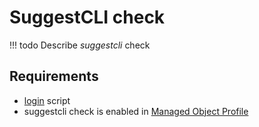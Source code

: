 # SuggestCLI check

<!-- prettier-ignore -->
!!! todo
    Describe *suggestcli* check

## Requirements

* [login](../../../dev/scripts/login.md) script
* suggestcli check is enabled in [Managed Object Profile](../../../reference/concepts/managed-object-profile/index.md)

